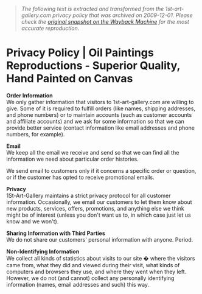 > *The following text is extracted and transformed from the 1st-art-gallery.com privacy policy that was archived on 2009-12-01. Please check the [original snapshot on the Wayback Machine](https://web.archive.org/web/20091201200656id_/http%3A//www.1st-art-gallery.com/privacy-policy.html) for the most accurate reproduction.*

# Privacy Policy | Oil Paintings Reproductions - Superior Quality, Hand Painted on Canvas

**Order Information**  
We only gather information that visitors to 1st-art-gallery.com are willing to give. Some of it is required to fulfill orders (like names, shipping addresses, and phone numbers) or to maintain accounts (such as customer accounts and affiliate accounts) and we ask for some information so that we can provide better service (contact information like email addresses and phone numbers, for example).

**Email**  
We keep all the email we receive and send so that we can find all the information we need about particular order histories.

We send email to customers only if it concerns a specific order or question, or if the customer has opted to receive promotional emails.

**Privacy**  
1St-Art-Gallery maintains a strict privacy protocol for all customer information. Occasionally, we email our customers to let them know about new products, services, offers, promotions, and anything else we think might be of interest (unless you don't want us to, in which case just let us know and we won't).

**Sharing Information with Third Parties**  
We do not share our customers' personal information with anyone. Period.

**Non-Identifying Information**  
We collect all kinds of statistics about visits to our site � where the visitors came from, what they did and viewed during their visit, what kinds of computers and browsers they use, and where they went when they left. However, we do not (and cannot) collect any personally identifying information (names, email addresses and such) this way.
